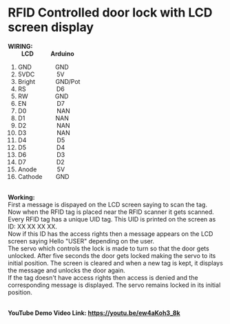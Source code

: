 # RFID Controlled door lock with LCD screen display
<b> WIRING: </b><br>
&nbsp;&nbsp;&nbsp;&nbsp;&nbsp;&nbsp;&nbsp;&nbsp;<b>LCD&nbsp;&nbsp;&nbsp;&nbsp;&nbsp;&nbsp;&nbsp;&nbsp;&nbsp;&nbsp;&nbsp;&nbsp;Arduino</b>
1. GND &nbsp;&nbsp;&nbsp;&nbsp;&nbsp;&nbsp;&nbsp;&nbsp;&nbsp;&nbsp;&nbsp;&nbsp; GND<br>
2. 5VDC &nbsp;&nbsp;&nbsp;&nbsp;&nbsp;&nbsp;&nbsp;&nbsp;&nbsp;&nbsp;&nbsp;&nbsp;5V<br>
3. Bright&nbsp;&nbsp;&nbsp;&nbsp;&nbsp;&nbsp;&nbsp;&nbsp;&nbsp;&nbsp;&nbsp;&nbsp;GND/Pot
4. RS&nbsp;&nbsp;&nbsp;&nbsp;&nbsp;&nbsp;&nbsp;&nbsp;&nbsp;&nbsp;&nbsp;&nbsp;&nbsp;&nbsp;&nbsp;&nbsp;&nbsp;&nbsp;D6
5. RW&nbsp;&nbsp;&nbsp;&nbsp;&nbsp;&nbsp;&nbsp;&nbsp;&nbsp;&nbsp;&nbsp;&nbsp;&nbsp;&nbsp;&nbsp;&nbsp;GND
6. EN&nbsp;&nbsp;&nbsp;&nbsp;&nbsp;&nbsp;&nbsp;&nbsp;&nbsp;&nbsp;&nbsp;&nbsp;&nbsp;&nbsp;&nbsp;&nbsp;&nbsp;&nbsp;D7
7. D0&nbsp;&nbsp;&nbsp;&nbsp;&nbsp;&nbsp;&nbsp;&nbsp;&nbsp;&nbsp;&nbsp;&nbsp;&nbsp;&nbsp;&nbsp;&nbsp;&nbsp;&nbsp;NAN
8. D1&nbsp;&nbsp;&nbsp;&nbsp;&nbsp;&nbsp;&nbsp;&nbsp;&nbsp;&nbsp;&nbsp;&nbsp;&nbsp;&nbsp;&nbsp;&nbsp;&nbsp;&nbsp;NAN
9. D2&nbsp;&nbsp;&nbsp;&nbsp;&nbsp;&nbsp;&nbsp;&nbsp;&nbsp;&nbsp;&nbsp;&nbsp;&nbsp;&nbsp;&nbsp;&nbsp;&nbsp;&nbsp;NAN
10. D3&nbsp;&nbsp;&nbsp;&nbsp;&nbsp;&nbsp;&nbsp;&nbsp;&nbsp;&nbsp;&nbsp;&nbsp;&nbsp;&nbsp;&nbsp;&nbsp;&nbsp;&nbsp;NAN
11. D4&nbsp;&nbsp;&nbsp;&nbsp;&nbsp;&nbsp;&nbsp;&nbsp;&nbsp;&nbsp;&nbsp;&nbsp;&nbsp;&nbsp;&nbsp;&nbsp;&nbsp;&nbsp;D5
12. D5&nbsp;&nbsp;&nbsp;&nbsp;&nbsp;&nbsp;&nbsp;&nbsp;&nbsp;&nbsp;&nbsp;&nbsp;&nbsp;&nbsp;&nbsp;&nbsp;&nbsp;&nbsp;D4
13. D6&nbsp;&nbsp;&nbsp;&nbsp;&nbsp;&nbsp;&nbsp;&nbsp;&nbsp;&nbsp;&nbsp;&nbsp;&nbsp;&nbsp;&nbsp;&nbsp;&nbsp;&nbsp;D3
14. D7&nbsp;&nbsp;&nbsp;&nbsp;&nbsp;&nbsp;&nbsp;&nbsp;&nbsp;&nbsp;&nbsp;&nbsp;&nbsp;&nbsp;&nbsp;&nbsp;&nbsp;&nbsp;D2
15. Anode&nbsp;&nbsp;&nbsp;&nbsp;&nbsp;&nbsp;&nbsp;&nbsp;&nbsp;&nbsp;&nbsp;&nbsp;5V
16. Cathode&nbsp;&nbsp;&nbsp;&nbsp;&nbsp;&nbsp;&nbsp;&nbsp;GND

<br><b> Working:</b><br>
   First a message is dispayed on the LCD screen saying to scan the tag.<br>
   Now when the RFID tag is placed near the RFID scanner it gets scanned. Every RFID tag has a unique UID tag. 
   This UID is printed on the screen as ID: XX XX XX XX.<br>
   Now if this ID has the access rights then a message appears on the LCD screen saying Hello "USER" depending 
   on the user.<br>
   The servo which controls the lock is made to turn so that the door gets unlocked. After five seconds the door gets locked making the servo to its initial
   position. The screen is cleared and when a new tag is kept, it displays the message and unlocks the door again.<br> 
   If the tag doesn't have access rights then access is denied and the corresponding message is displayed.
   The servo remains locked in its initial position.<br><br>
   
<b> YouTube Demo Video Link: https://youtu.be/ew4aKoh3_8k
